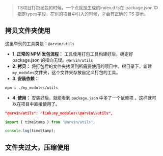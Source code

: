 
> TS项目打包发包的时候，一个点就是生成的index.d.ts在 package.json 中指定types字段，在别的项目中引入的时候，才会有正确的 TS 提示。


## 拷贝文件夹使用

这里举例的工具类是：`@arvin/utils`

- **1. 正常的 NPM 发包流程：** 工具使用打包工具构建好后，确定好 package.json 的指向无误。`@arvin/utils`
- **2. 拷贝：** 将打包后的文件夹拷贝到所需要使用的项目中。根目录下，新建`my_modules`文件夹，这个文件夹存放自定义打包的工具。
- **3. 安装依赖：** 
```bash
npm i ./my_modules/utils
```
- **4. 使用：** 安装好后，就能看到 `package.json` 中多了一个依赖项 。这样就可以在项目中直接使用了。
```json
"@arvin/utils": "link:my_modules\\@arvin\\utils",
```

```js
import { timeStamp } from '@arvin/utils';

console.log(timeStamp);
```

## 文件夹过大，压缩使用


